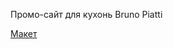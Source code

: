 <p>Промо-сайт для кухонь Bruno Piatti</p>
<a href="https://aliszhuravl.github.io/piattipromo/web/index.html" target="_blank">Макет</a>
